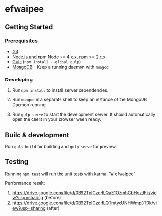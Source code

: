# efwaipee

## Getting Started

### Prerequisites

- [Git](https://git-scm.com/)
- [Node.js and npm](nodejs.org) Node >= 4.x.x, npm >= 2.x.x
- [Gulp](http://gulpjs.com/) (`npm install --global gulp`)
- [MongoDB](https://www.mongodb.org/) - Keep a running daemon with `mongod`

### Developing

1. Run `npm install` to install server dependencies.

2. Run `mongod` in a separate shell to keep an instance of the MongoDB Daemon running

3. Run `gulp serve` to start the development server. It should automatically open the client in your browser when ready.

## Build & development

Run `gulp build` for building and `gulp serve` for preview.

## Testing

Running `npm test` will run the unit tests with karma.
"# efwaipee" 

Performance result:

1. https://drive.google.com/file/d/0B92TplCzcHLQaE1OZmhCbHozdFk/view?usp=sharing (before)
2. https://drive.google.com/file/d/0B92TplCzcHLQTmtycUNHWmp0T0k/view?usp=sharing (after)
